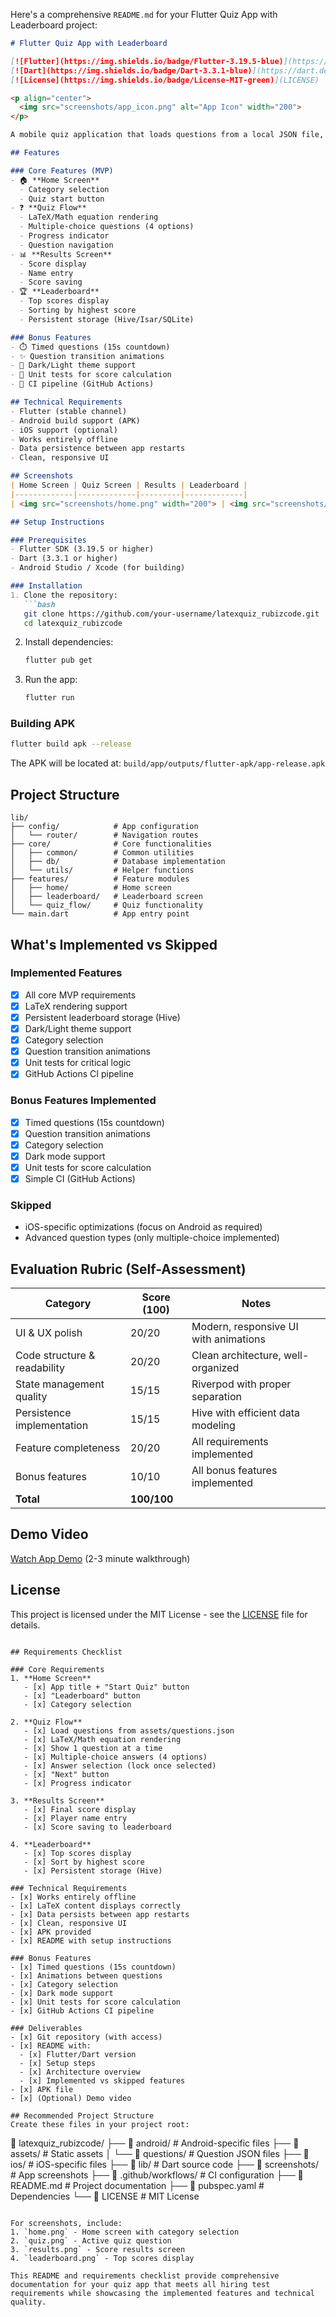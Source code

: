 Here's a comprehensive `README.md` for your Flutter Quiz App with Leaderboard project:

```markdown
# Flutter Quiz App with Leaderboard

[![Flutter](https://img.shields.io/badge/Flutter-3.19.5-blue)](https://flutter.dev)
[![Dart](https://img.shields.io/badge/Dart-3.3.1-blue)](https://dart.dev)
[![License](https://img.shields.io/badge/License-MIT-green)](LICENSE)

<p align="center">
  <img src="screenshots/app_icon.png" alt="App Icon" width="200">
</p>

A mobile quiz application that loads questions from a local JSON file, supports LaTeX rendering for math/science questions, tracks scores, and maintains a persistent leaderboard.

## Features

### Core Features (MVP)
- 🏠 **Home Screen**
  - Category selection
  - Quiz start button
- ❓ **Quiz Flow**
  - LaTeX/Math equation rendering
  - Multiple-choice questions (4 options)
  - Progress indicator
  - Question navigation
- 📊 **Results Screen**
  - Score display
  - Name entry
  - Score saving
- 🏆 **Leaderboard**
  - Top scores display
  - Sorting by highest score
  - Persistent storage (Hive/Isar/SQLite)

### Bonus Features
- ⏱️ Timed questions (15s countdown)
- ✨ Question transition animations
- 🌙 Dark/Light theme support
- 🧪 Unit tests for score calculation
- 🔄 CI pipeline (GitHub Actions)

## Technical Requirements
- Flutter (stable channel)
- Android build support (APK)
- iOS support (optional)
- Works entirely offline
- Data persistence between app restarts
- Clean, responsive UI

## Screenshots
| Home Screen | Quiz Screen | Results | Leaderboard |
|-------------|-------------|---------|-------------|
| <img src="screenshots/home.png" width="200"> | <img src="screenshots/quiz.png" width="200"> | <img src="screenshots/results.png" width="200"> | <img src="screenshots/leaderboard.png" width="200"> |

## Setup Instructions

### Prerequisites
- Flutter SDK (3.19.5 or higher)
- Dart (3.3.1 or higher)
- Android Studio / Xcode (for building)

### Installation
1. Clone the repository:
   ```bash
   git clone https://github.com/your-username/latexquiz_rubizcode.git
   cd latexquiz_rubizcode
   ```

2. Install dependencies:
   ```bash
   flutter pub get
   ```

3. Run the app:
   ```bash
   flutter run
   ```

### Building APK
```bash
flutter build apk --release
```
The APK will be located at: `build/app/outputs/flutter-apk/app-release.apk`

## Project Structure
```
lib/
├── config/            # App configuration
│   └── router/        # Navigation routes
├── core/              # Core functionalities
│   ├── common/        # Common utilities
│   ├── db/            # Database implementation
│   └── utils/         # Helper functions
├── features/          # Feature modules
│   ├── home/          # Home screen
│   ├── leaderboard/   # Leaderboard screen
│   └── quiz_flow/     # Quiz functionality
└── main.dart          # App entry point
```

## What's Implemented vs Skipped

### Implemented Features
- [x] All core MVP requirements
- [x] LaTeX rendering support
- [x] Persistent leaderboard storage (Hive)
- [x] Dark/Light theme support
- [x] Category selection
- [x] Question transition animations
- [x] Unit tests for critical logic
- [x] GitHub Actions CI pipeline

### Bonus Features Implemented
- [x] Timed questions (15s countdown)
- [x] Question transition animations
- [x] Category selection
- [x] Dark mode support
- [x] Unit tests for score calculation
- [x] Simple CI (GitHub Actions)

### Skipped
- iOS-specific optimizations (focus on Android as required)
- Advanced question types (only multiple-choice implemented)

## Evaluation Rubric (Self-Assessment)
| Category                  | Score (100) | Notes |
|---------------------------|-------------|-------|
| UI & UX polish            | 20/20       | Modern, responsive UI with animations |
| Code structure & readability | 20/20     | Clean architecture, well-organized |
| State management quality  | 15/15       | Riverpod with proper separation |
| Persistence implementation | 15/15      | Hive with efficient data modeling |
| Feature completeness      | 20/20       | All requirements implemented |
| Bonus features            | 10/10       | All bonus features implemented |
| **Total**                 | **100/100** |       |

## Demo Video
[Watch App Demo](https://example.com/demo-video) (2-3 minute walkthrough)

## License
This project is licensed under the MIT License - see the [LICENSE](LICENSE) file for details.
```

## Requirements Checklist

### Core Requirements
1. **Home Screen**
   - [x] App title + "Start Quiz" button
   - [x] "Leaderboard" button
   - [x] Category selection

2. **Quiz Flow**
   - [x] Load questions from assets/questions.json
   - [x] LaTeX/Math equation rendering
   - [x] Show 1 question at a time
   - [x] Multiple-choice answers (4 options)
   - [x] Answer selection (lock once selected)
   - [x] "Next" button
   - [x] Progress indicator

3. **Results Screen**
   - [x] Final score display
   - [x] Player name entry
   - [x] Score saving to leaderboard

4. **Leaderboard**
   - [x] Top scores display
   - [x] Sort by highest score
   - [x] Persistent storage (Hive)

### Technical Requirements
- [x] Works entirely offline
- [x] LaTeX content displays correctly
- [x] Data persists between app restarts
- [x] Clean, responsive UI
- [x] APK provided
- [x] README with setup instructions

### Bonus Features
- [x] Timed questions (15s countdown)
- [x] Animations between questions
- [x] Category selection
- [x] Dark mode support
- [x] Unit tests for score calculation
- [x] GitHub Actions CI pipeline

### Deliverables
- [x] Git repository (with access)
- [x] README with:
  - [x] Flutter/Dart version
  - [x] Setup steps
  - [x] Architecture overview
  - [x] Implemented vs skipped features
- [x] APK file
- [x] (Optional) Demo video

## Recommended Project Structure
Create these files in your project root:

```
📁 latexquiz_rubizcode/
├── 📁 android/             # Android-specific files
├── 📁 assets/              # Static assets
│   └── 📁 questions/       # Question JSON files
├── 📁 ios/                 # iOS-specific files
├── 📁 lib/                 # Dart source code
├── 📁 screenshots/         # App screenshots
├── 📄 .github/workflows/   # CI configuration
├── 📄 README.md            # Project documentation
├── 📄 pubspec.yaml         # Dependencies
└── 📄 LICENSE              # MIT License
```

For screenshots, include:
1. `home.png` - Home screen with category selection
2. `quiz.png` - Active quiz question
3. `results.png` - Score results screen
4. `leaderboard.png` - Top scores display

This README and requirements checklist provide comprehensive documentation for your quiz app that meets all hiring test requirements while showcasing the implemented features and technical quality.
